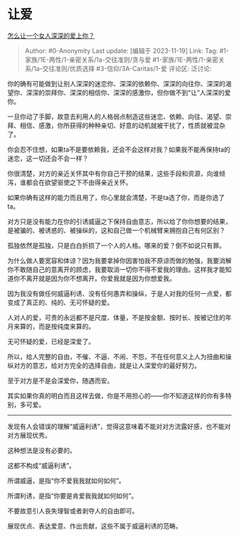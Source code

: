 # 让爱
[怎么让一个女人深深的爱上你？](https://www.zhihu.com/question/19689377/answer/2961481302)

> Author: #0-Anonymity
> Last update: [编辑于 2023-11-19]
> Link:
> Tag: #1-家族/1E-两性/1-亲密关系/1a-交往准则/贪与爱 #1-家族/1E-两性/1-亲密关系/1a-交往准则/优质选择 #3-信仰/3A-Caritas/1-爱
> 评论区:
> 泛讨论:

你的确有可能做到让别人深深的迷恋你、深深的依赖你、深深的向往你、深深的渴望你、深深的崇拜你、深深的相信你、深深的感激你，但你做不到“让”人深深的爱你。

一旦你动了手脚，故意去利用人的人格弱点制造这些迷恋、依赖、向往、渴望、崇拜、相信、感激，你所获得的种种亲切、好意的动机就被干扰了，性质就被混杂了。

你会忍不住想，如果ta不是要依赖我，还会不会这样对我？如果我不能再保持ta的迷恋，这一切还会不会一样？

你很清楚，对方的亲近关怀其中有你自己干预的结果，这些手段和资源，向谁倾泻，谁都会在欲望驱使之下不由得亲近关怀。

如果你确有这样的能力而且用了，你心里就会清楚，不是ta选了你，而是你选了ta。

对方只是没有能力在你的引诱威逼之下保持自由意志，所以给了你你想要的结果，是被骗的、被诱惑的、被操纵的，这和自己做一个机械臂来拥抱自己有何区别？

孤独依然是孤独，只是白白折损了一个人的人格。哪来的爱？倒不如说只有罪。

为什么做人要宽容和体谅？因为我要拿掉你因害怕我不原谅而做的勉强，我要消解你不敢随自己的意离开的顾虑，我要取消一切你不得不爱我的理由。这样我才能知道你不离开就是因为你不想离开。你爱我就是因为你想爱我。

因为我没有做任何威逼利诱、没有任何愚弄和操纵，于是人对我的任何一点爱，都变成了真正的、纯的、无可怀疑的爱。

人对人的爱，可贵的永远都不是尺度、体量，不是按金额、按时长、按被记住的年月来算的，而是按纯度来算的。

无可怀疑的爱，已经是深爱了。

所以，给人完整的自由，不催、不逼、不闹、不怨，不在任何意义上人为扭曲和操纵对方的意志，给对方完全的选择自由，就是让人深爱你的最好努力。

至于对方是不是会深爱你，随遇而安。

其实如果你真的明白而且这样去做，你是不用担心的——你不知道这样的你有多特别，多可爱。

--------------------

发现有人会错误的理解“威逼利诱”，觉得这意味着不能对对方流露好感，也不能对对方展现优秀。

这种想法是没有必要的。

这都不构成“威逼利诱”。

所谓威逼，是指“你不爱我我就如何如何”。

所谓利诱，是指“你要是肯爱我我就如何如何”。

不要故意引人丧失理智或者剥夺人的自由即可。

展现优点、表达爱意、作出贡献，这些不属于威逼利诱的范畴。